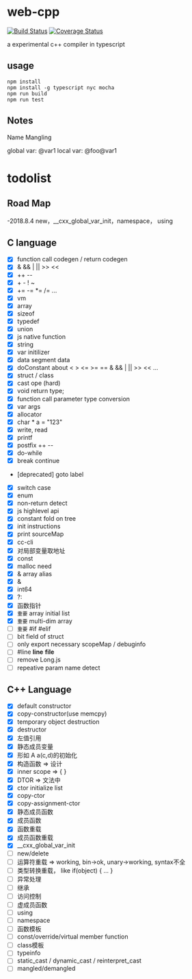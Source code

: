 # web-cpp
[![Build Status](https://www.travis-ci.org/zurl/web-cpp.svg?branch=master)](https://www.travis-ci.org/zurl/web-cpp)
[![Coverage Status](https://coveralls.io/repos/github/zurl/web-cpp/badge.svg)](https://coveralls.io/github/zurl/web-cpp)


a experimental c++ compiler in typescript

## usage

```shell
npm install
npm install -g typescript nyc mocha
npm run build
npm run test
```

## Notes

Name Mangling

global var: @var1
local var:  @foo@var1

# todolist

## Road Map

-2018.8.4 new，__cxx_global_var_init，namespace， using

## C language

- [X] function call codegen / return codegen
- [X] & && | || >> <<
- [X] ++ --
- [X] \+ \- ! ~
- [X] += -= *= /= ...
- [X] vm
- [X] array
- [X] sizeof
- [X] typedef
- [X] union
- [X] js native function
- [X] string
- [X] var initilizer
- [X] data segment data
- [X] doConstant about < > <= >= == & && | || >> << ...
- [X] struct / class
- [X] cast ope (hard)
- [X] void return type;
- [X] function call parameter type conversion
- [X] var args
- [X] allocator
- [X] char * a = "123"
- [X] write, read
- [X] printf
- [X] postfix ++ --
- [X] do-while
- [X] break continue
- [deprecated] goto label
- [X] switch case
- [X] enum
- [X] non-return detect
- [X] js highlevel api
- [X] constant fold on tree
- [X] init instructions
- [X] print sourceMap
- [X] cc-cli
- [X] 对局部变量取地址
- [X] const
- [X] malloc need
- [X] & array alias
- [X] &
- [X] int64
- [X] ?:
- [X] 函数指针
- [X] `重要` array initial list
- [X] `重要` multi-dim array
- [ ] `重要` #if #elif
- [ ] bit field of struct
- [ ] only export necessary scopeMap / debuginfo
- [ ] #line __line__ __file__
- [ ] remove Long.js
- [ ] repeative param name detect
## C++ Language
- [X] default constructor
- [X] copy-constructor(use memcpy)
- [X] temporary object destruction
- [X] destructor
- [X] 左值引用
- [X] 静态成员变量
- [X] 形如 A a(c,d)的初始化
- [X] 构造函数 => 设计
- [X] inner scope => { }
- [X] DTOR => 文法中
- [X] ctor initialize list
- [X] copy-ctor
- [X] copy-assignment-ctor
- [X] 静态成员函数
- [X] 成员函数
- [X] 函数重载
- [X] 成员函数重载
- [X] __cxx_global_var_init
- [ ] new/delete
- [ ] 运算符重载 => working, bin->ok, unary->working, syntax不全
- [ ] 类型转换重载， like if(object) { ... }
- [ ] 异常处理
- [ ] 继承
- [ ] 访问控制
- [ ] 虚成员函数
- [ ] using
- [ ] namespace
- [ ] 函数模板
- [ ] const/override/virtual member function
- [ ] class模板
- [ ] typeinfo
- [ ] static_cast / dynamic_cast / reinterpret_cast
- [ ] mangled/demangled